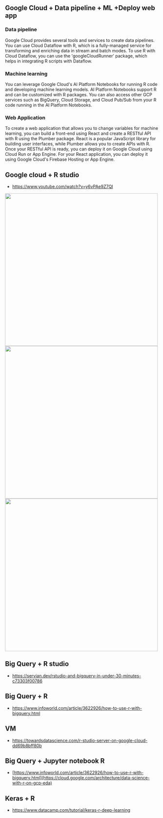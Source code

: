 ## Google Cloud + Data pipeline + ML +Deploy web app

### Data pipeline
Google Cloud provides several tools and services to create data pipelines. You can use Cloud Dataflow with R, 
which is a fully-managed service for transforming and enriching data in stream and batch modes. To use R with Cloud Dataflow, 
you can use the 'googleCloudRunner' package, which helps in integrating R scripts with Dataflow.

### Machine learning
You can leverage Google Cloud's AI Platform Notebooks for running R code and developing machine learning models. 
AI Platform Notebooks support R and can be customized with R packages. You can also access other GCP services such as
BigQuery, Cloud Storage, and Cloud Pub/Sub from your R code running in the AI Platform Notebooks.

### Web Application
To create a web application that allows you to change variables for machine learning, 
you can build a front-end using React and create a RESTful API with R using the Plumber package.
React is a popular JavaScript library for building user interfaces, while Plumber allows you to create APIs with R.
Once your RESTful API is ready, you can deploy it on Google Cloud using Cloud Run or App Engine.
For your React application, you can deploy it using Google Cloud's Firebase Hosting or App Engine.


## Google cloud + R studio
- https://www.youtube.com/watch?v=y6vPAe9Z7QI

<img src="https://user-images.githubusercontent.com/70645899/226013385-7e072ca2-edd0-4b0f-a4dc-3748d1d60e8a.png" width="500">
<img src="https://user-images.githubusercontent.com/70645899/226464679-1718143e-2848-4cca-9db0-38668e9a2824.png" width="500">
<img src="https://user-images.githubusercontent.com/70645899/226466571-e26d9030-dca3-4944-ba1c-276a0a4feaa4.png" width="500">

## Big Query + R studio
- https://servian.dev/rstudio-and-bigquery-in-under-30-minutes-c73303f00786

## Big Query + R
- https://www.infoworld.com/article/3622926/how-to-use-r-with-bigquery.html

## VM
- https://towardsdatascience.com/r-studio-server-on-google-cloud-dd69b8bff80b

## Big Query + Jupyter notebook R
- [https://www.infoworld.com/article/3622926/how-to-use-r-with-bigquery.html](https://cloud.google.com/architecture/data-science-with-r-on-gcp-eda)

## Keras + R
- https://www.datacamp.com/tutorial/keras-r-deep-learning

